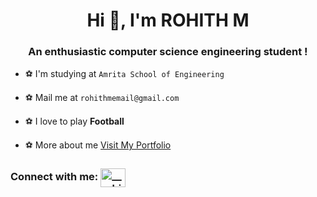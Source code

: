 <h1 align="center">Hi 👋, I'm ROHITH M</h1>
<h3 align="center">An enthusiastic computer science engineering student !</h3>

- ⚽ I'm  studying at `Amrita School of Engineering`

- ⚽ Mail me at `rohithmemail@gmail.com`

- ⚽ I love to play **Football**
- ⚽ More about me [Visit My Portfolio](https://rohith-m10.github.io/Portfolio/)

<h3 align="left">Connect with me:
<a href="https://instagram.com/__rohith.m__" target="blank"><img align="center" src="https://raw.githubusercontent.com/rahuldkjain/github-profile-readme-generator/master/src/images/icons/Social/instagram.svg" alt="__rohith.m__" height="30" width="40" /></a>
</h3>




